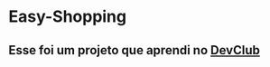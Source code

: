 # Easy-Shopping


<h2>Esse foi um projeto que aprendi no  <a href="https://rodolfomori.com.br/devclub">DevClub<a/></h2>
